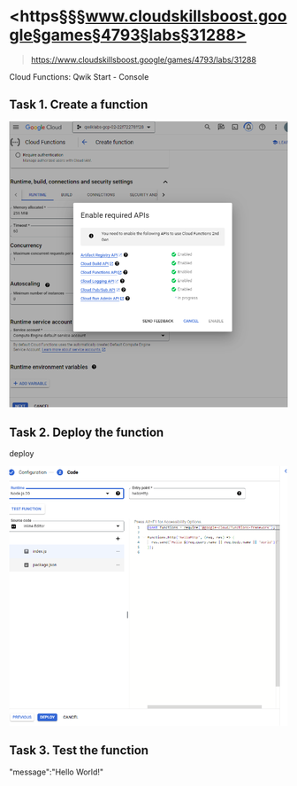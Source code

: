 # <https§§§www.cloudskillsboost.google§games§4793§labs§31288>
> <https://www.cloudskillsboost.google/games/4793/labs/31288>

Cloud Functions: Qwik Start - Console

## Task 1. Create a function

![alt text](image.png)


## Task 2. Deploy the function

deploy

![alt text](image-1.png)

## Task 3. Test the function

"message":"Hello World!"


